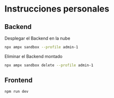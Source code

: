 # Instrucciones personales

## Backend

Desplegar el Backend en la nube

```bash
npx ampx sandbox --profile admin-1
```

Eliminar el Backend montado

```bash
npx ampx sandbox delete --profile admin-1
```

## Frontend

```bash
npm run dev
```
